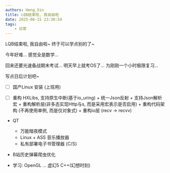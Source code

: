 ```yaml
---
authors: Heng_Xin
title: LQB结束啦, 我自由啦
date: 2025-06-15 23:30:54
tags:
    - 日常
---
```


LQB结束啦, 我自由啦~ 终于可以学点别的了~

<!-- truncate -->

今年好难... 感觉全是数学...

回来还要光速备战期末考试... 明天早上就考OS了... 为刚刚一个小时极限复习...

写点日后计划吧~

- [ ] 国产Linux 安装 (上班用)

- [ ] 重构 HXLibs, 支持原生中断(基于io_uring) + 统一Json反射 + 支持Json解析宏 + 重构解析层(非多态实现Http与s, 而是采用宏表示是否启用) + 重构代码架构 (不再使用单例, 而是仅对象式) + 重构io层 (recv -> recvv)

- QT
    - 万能暗夜模式
    - Linux + ASS 音乐播放器
    - 私有部署电子书管理器 (C/S)

- B站历史弹幕爬虫优化

- 学习: OpenGL ... 虚幻5 C++(幻想时刻)